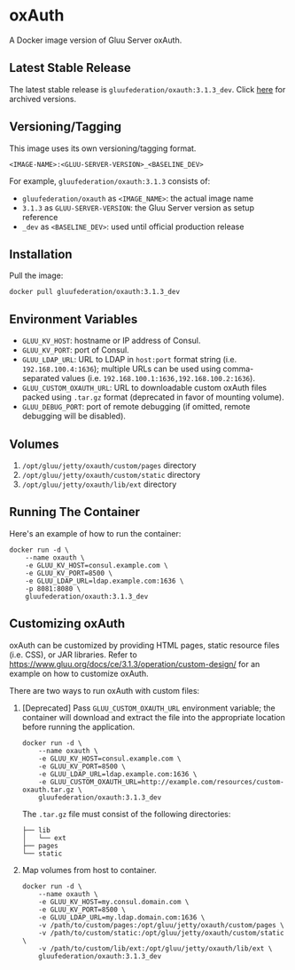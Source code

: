 # oxAuth

A Docker image version of Gluu Server oxAuth.

## Latest Stable Release

The latest stable release is `gluufederation/oxauth:3.1.3_dev`. Click [here](./CHANGES.md) for archived versions.

## Versioning/Tagging

This image uses its own versioning/tagging format.

    <IMAGE-NAME>:<GLUU-SERVER-VERSION>_<BASELINE_DEV>

For example, `gluufederation/oxauth:3.1.3` consists of:

- `gluufederation/oxauth` as `<IMAGE_NAME>`: the actual image name
- `3.1.3` as `GLUU-SERVER-VERSION`: the Gluu Server version as setup reference
- `_dev` as `<BASELINE_DEV>`: used until official production release

## Installation

Pull the image:

    docker pull gluufederation/oxauth:3.1.3_dev

## Environment Variables

- `GLUU_KV_HOST`: hostname or IP address of Consul.
- `GLUU_KV_PORT`: port of Consul.
- `GLUU_LDAP_URL`: URL to LDAP in `host:port` format string (i.e. `192.168.100.4:1636`); multiple URLs can be used using comma-separated values (i.e. `192.168.100.1:1636,192.168.100.2:1636`).
- `GLUU_CUSTOM_OXAUTH_URL`: URL to downloadable custom oxAuth files packed using `.tar.gz` format (deprecated in favor of mounting volume).
- `GLUU_DEBUG_PORT`: port of remote debugging (if omitted, remote debugging will be disabled).

## Volumes

1. `/opt/gluu/jetty/oxauth/custom/pages` directory
2. `/opt/gluu/jetty/oxauth/custom/static` directory
3. `/opt/gluu/jetty/oxauth/lib/ext` directory

## Running The Container

Here's an example of how to run the container:

```
docker run -d \
    --name oxauth \
    -e GLUU_KV_HOST=consul.example.com \
    -e GLUU_KV_PORT=8500 \
    -e GLUU_LDAP_URL=ldap.example.com:1636 \
    -p 8081:8080 \
    gluufederation/oxauth:3.1.3_dev
```

## Customizing oxAuth

oxAuth can be customized by providing HTML pages, static resource files (i.e. CSS), or JAR libraries.
Refer to https://www.gluu.org/docs/ce/3.1.3/operation/custom-design/ for an example on how to customize oxAuth.

There are two ways to run oxAuth with custom files:

1.  [Deprecated] Pass `GLUU_CUSTOM_OXAUTH_URL` environment variable; the container will download and extract the file into
    the appropriate location before running the application.

    ```
    docker run -d \
        --name oxauth \
        -e GLUU_KV_HOST=consul.example.com \
        -e GLUU_KV_PORT=8500 \
        -e GLUU_LDAP_URL=ldap.example.com:1636 \
        -e GLUU_CUSTOM_OXAUTH_URL=http://example.com/resources/custom-oxauth.tar.gz \
        gluufederation/oxauth:3.1.3_dev
    ```

    The `.tar.gz` file must consist of the following directories:

    ```
    ├── lib
    │   └── ext
    ├── pages
    └── static
    ```

2.  Map volumes from host to container.

    ```
    docker run -d \
        --name oxauth \
        -e GLUU_KV_HOST=my.consul.domain.com \
        -e GLUU_KV_PORT=8500 \
        -e GLUU_LDAP_URL=my.ldap.domain.com:1636 \
        -v /path/to/custom/pages:/opt/gluu/jetty/oxauth/custom/pages \
        -v /path/to/custom/static:/opt/gluu/jetty/oxauth/custom/static \
        -v /path/to/custom/lib/ext:/opt/gluu/jetty/oxauth/lib/ext \
        gluufederation/oxauth:3.1.3_dev
    ```
